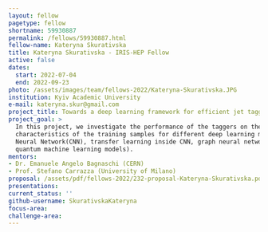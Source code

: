```yaml
---
layout: fellow
pagetype: fellow
shortname: 59930887
permalink: /fellows/59930887.html
fellow-name: Kateryna Skurativska
title: Kateryna Skurativska - IRIS-HEP Fellow
active: false
dates:
  start: 2022-07-04
  end: 2022-09-23
photo: /assets/images/team/fellows-2022/Kateryna-Skurativska.JPG
institution: Kyiv Academic University
e-mail: kateryna.skur@gmail.com
project_title: Towards a deep learning framework for efficient jet tagging
project_goal: >
  In this project, we investigate the performance of the taggers on the theoretical
  characteristics of the training samples for different deep learning models(Convolutional
  Neural Network(CNN), transfer learning inside CNN, graph neural network LundNet,
  quantum machine learning models).
mentors:
- Dr. Emanuele Angelo Bagnaschi (CERN)
- Prof. Stefano Carrazza (University of Milano)
proposal: /assets/pdf/fellows-2022/232-proposal-Kateryna-Skurativska.pdf
presentations:
current_status: ''
github-username: SkurativskaKateryna
focus-area:
challenge-area:
---
```

